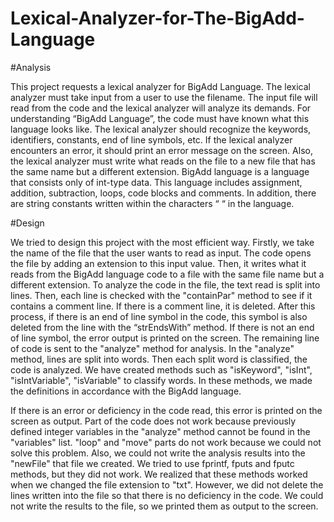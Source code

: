 # Lexical-Analyzer-for-The-BigAdd-Language

#Analysis

This project requests a lexical analyzer for BigAdd Language. The lexical analyzer must take input from a user to use the filename. The input file will read from the code and the lexical analyzer will analyze its demands.  For understanding “BigAdd Language”, the code must have known what this language looks like. The lexical analyzer should recognize the keywords, identifiers, constants, end of line symbols, etc. If the lexical analyzer encounters an error, it should print an error message on the screen. Also, the lexical analyzer must write what reads on the file to a new file that has the same name but a different extension.
BigAdd language is a language that consists only of int-type data. This language includes assignment, addition, subtraction, loops, code blocks and comments. In addition, there are string constants written within the characters “ “ in the language.


#Design

We tried to design this project with the most efficient way. Firstly, we take the name of the file that the user wants to read as input. The code opens the file by adding an extension to this input value. Then, it writes what it reads from the BigAdd language code to a file with the same file name but a different extension. To analyze the code in the file, the text read is split into lines. Then, each line is checked with the "containPar" method to see if it contains a comment line. If there is a comment line, it is deleted. After this process, if there is an end of line symbol in the code, this symbol is also deleted from the line with the “strEndsWith” method. If there is not an end of line symbol, the error output is printed on the screen.
The remaining line of code is sent to the "analyze" method for analysis. In the "analyze" method, lines are split into words. Then each split word is classified, the code is analyzed. We have created methods such as "isKeyword", "isInt", "isIntVariable", "isVariable" to classify words. In these methods, we made the definitions in accordance with the BigAdd language.

If there is an error or deficiency in the code read, this error is printed on the screen as output.
Part of the code does not work because previously defined integer variables in the "analyze" method cannot be found in the "variables" list.  "loop" and "move" parts do not work because we could not solve this problem. 
Also, we could not write the analysis results into the "newFile" that file we created.  We tried to use fprintf, fputs and fputc methods, but they did not work. We realized that these methods worked when we changed the file extension to "txt".  However, we did not delete the lines written into the file so that there is no deficiency in the code. We could not write the results to the file, so we printed them as output to the screen.
